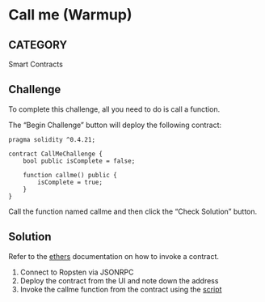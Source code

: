 # Call me (Warmup)

## CATEGORY

Smart Contracts

## Challenge

To complete this challenge, all you need to do is call a function.

The “Begin Challenge” button will deploy the following contract:

```
pragma solidity ^0.4.21;

contract CallMeChallenge {
    bool public isComplete = false;

    function callme() public {
        isComplete = true;
    }
}
```

Call the function named callme and then click the “Check Solution” button.

## Solution

Refer to the [ethers](https://docs.ethers.io/v5/) documentation on how to invoke a contract.

1. Connect to Ropsten via JSONRPC
2. Deploy the contract from the UI and note down the address
3. Invoke the callme function from the contract using the [script](/Capturetheether/2_Call_me/solution.js)
